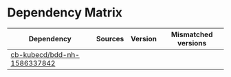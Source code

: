 # Dependency Matrix

Dependency | Sources | Version | Mismatched versions
---------- | ------- | ------- | -------------------
[cb-kubecd/bdd-nh-1586337842](https://github.com/cb-kubecd/bdd-nh-1586337842.git) |  | []() | 
